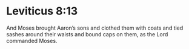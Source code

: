 # Leviticus 8:13

And Moses brought Aaron’s sons and clothed them with coats and tied sashes around their waists and bound caps on them, as the Lord commanded Moses.
